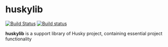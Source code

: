 # huskylib
[![Build Status](https://travis-ci.org/huskyproject/huskylib.svg?branch=master)](https://travis-ci.org/huskyproject/huskylib)
[![Build status](https://ci.appveyor.com/api/projects/status/ey5avxi0qb71eoqp/branch/master?svg=true)](https://ci.appveyor.com/project/dukelsky/huskylib/branch/master)


**huskylib** is a support library of Husky project, containing essential project functionality
